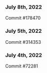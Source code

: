 ### July 8th, 2022

Commit #178470

### July 5th, 2022

Commit #314353


### July 4th, 2022

Commit #72281
